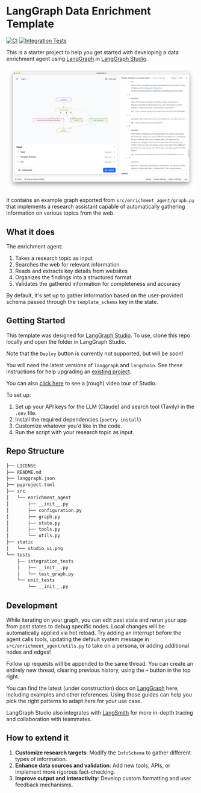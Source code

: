 # LangGraph Data Enrichment Template

[![CI](https://github.com/langchain-ai/data-enrichment/actions/workflows/unit-tests.yml/badge.svg)](https://github.com/langchain-ai/data-enrichment/actions/workflows/unit-tests.yml)
[![Integration Tests](https://github.com/langchain-ai/data-enrichment/actions/workflows/integration-tests.yml/badge.svg)](https://github.com/langchain-ai/data-enrichment/actions/workflows/integration-tests.yml)

This is a starter project to help you get started with developing a data enrichment agent using [LangGraph](https://github.com/langchain-ai/langgraph) in [LangGraph Studio](https://github.com/langchain-ai/langgraph-studio).

![](/static/studio.png)

It contains an example graph exported from `src/enrichment_agent/graph.py` that implements a research assistant capable of automatically gathering information on various topics from the web.

## What it does

The enrichment agent:

1. Takes a research topic as input
2. Searches the web for relevant information
3. Reads and extracts key details from websites
4. Organizes the findings into a structured format
5. Validates the gathered information for completeness and accuracy

By default, it's set up to gather information based on the user-provided schema passed through the `template_schema` key in the state.


## Getting Started

This template was designed for [LangGraph Studio](https://github.com/langchain-ai/langgraph-studio). To use, clone this repo locally and open the folder in LangGraph Studio.

Note that the `Deploy` button is currently not supported, but will be soon!

You will need the latest versions of `langgraph` and `langchain`. See these instructions for help upgrading an [existing project](https://github.com/langchain-ai/langgraph#installation).

You can also [click here](https://www.loom.com/share/81cafa32d57f4933bd5d9b08c70f460c?sid=4ebcb366-f27a-4c49-854d-169106b4f6fe) to see a (rough) video tour of Studio.

To set up:

1. Set up your API keys for the LLM (Claude) and search tool (Tavily) in the `.env` file.
2. Install the required dependencies (`poetry install`)
3. Customize whatever you'd like in the code.
4. Run the script with your research topic as input.

## Repo Structure

```txt
├── LICENSE
├── README.md
├── langgraph.json
├── pyproject.toml
├── src
│   └── enrichment_agent
│       ├── __init__.py
│       ├── configuration.py
│       ├── graph.py
│       ├── state.py
│       ├── tools.py
│       └── utils.py
├── static
│   └── studio_ui.png
└── tests
    ├── integration_tests
    │   ├── __init__.py
    │   └── test_graph.py
    └── unit_tests
        └── __init__.py
```

## Development

While iterating on your graph, you can edit past state and rerun your app from past states to debug specific nodes. Local changes will be automatically applied via hot reload. Try adding an interrupt before the agent calls tools, updating the default system message in `src/enrichment_agent/utils.py` to take on a persona, or adding additional nodes and edges!

Follow up requests will be appended to the same thread. You can create an entirely new thread, clearing previous history, using the `+` button in the top right.

You can find the latest (under construction) docs on [LangGraph](https://github.com/langchain-ai/langgraph) here, including examples and other references. Using those guides can help you pick the right patterns to adapt here for your use case.

LangGraph Studio also integrates with [LangSmith](https://smith.langchain.com/) for more in-depth tracing and collaboration with teammates.

## How to extend it

1. **Customize research targets**: Modify the `InfoSchema` to gather different types of information.
2. **Enhance data sources and validation**: Add new tools, APIs, or implement more rigorous fact-checking.
3. **Improve output and interactivity**: Develop custom formatting and user feedback mechanisms.